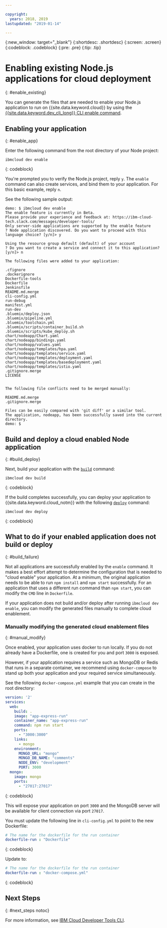 ```yaml
---

copyright:
  years: 2018, 2019
lastupdated: "2019-01-14"

---
```


{:new_window: target="_blank"}
{:shortdesc: .shortdesc}
{:screen: .screen}
{:codeblock: .codeblock}
{:pre: .pre}
{:tip: .tip}

# Enabling existing Node.js applications for cloud deployment
{: #enable_existing}

You can generate the files that are needed to enable your Node.js application to run on {{site.data.keyword.cloud}} by using the [{{site.data.keyword.dev_cli_long}} CLI enable command](https://cloud.ibm.com/docs/cli/idt/commands.html#enable).

## Enabling your application
{: #enable_app}

Enter the following command from the root directory of your Node project:
```
ibmcloud dev enable
```
{: codeblock}

You're prompted you to verify the Node.js project, reply `y`. The `enable` command can also create services, and bind them to your application. For this basic example, reply `n`.

See the following sample output:
```
demo: $ ibmcloud dev enable
The enable feature is currently in Beta.
Please provide your experience and feedback at: https://ibm-cloud-tech.slack.com/messages/developer-tools/
Only server-side applications are supported by the enable feature
? Node application discovered. Do you want to proceed with this language choice? [y/n]> y

Using the resource group default (default) of your account
? Do you want to create a service and connect it to this application? [y/n]> n
                                    
The following files were added to your application:

.cfignore
.dockerignore
Dockerfile-tools
Dockerfile
Jenkinsfile
README.md.merge
cli-config.yml
run-debug
manifest.yml
run-dev
.bluemix/deploy.json
.bluemix/pipeline.yml
.bluemix/toolchain.yml
.bluemix/scripts/container_build.sh
.bluemix/scripts/kube_deploy.sh
chart/nodeapp/Chart.yaml
chart/nodeapp/bindings.yaml
chart/nodeapp/values.yaml
chart/nodeapp/templates/hpa.yaml
chart/nodeapp/templates/service.yaml
chart/nodeapp/templates/deployment.yaml
chart/nodeapp/templates/basedeployment.yaml
chart/nodeapp/templates/istio.yaml
.gitignore.merge
LICENSE


The following file conflicts need to be merged manually:

README.md.merge
.gitignore.merge

Files can be easily compared with 'git diff' or a similar tool.
The application, nodeapp, has been successfully saved into the current directory.
demo: $
```

## Build and deploy a cloud enabled Node application
{: #build_deploy}

Next, build your application with the [`build`](/docs/cli/idt/commands.html#build) command:
```
ibmcloud dev build
```
{: codeblock}

If the build completes successfully, you can deploy your application to {{site.data.keyword.cloud_notm}} with the following [`deploy`](/docs/cli/idt/commands.html#deploy) command:
```
ibmcloud dev deploy
```
{: codeblock}

## What to do if your enabled application does not build or deploy
{: #build_failure}

Not all applications are successfully enabled by the `enable` command. It makes a best effort attempt to determine the configuration that is needed to "cloud enable" your application. At a minimum, the original application needs to be able to run `npm install` and `npm start` successfully. For an application that uses a different run command than `npm start`, you can modify the `CMD` line in `Dockerfile`.

If your application does not build and/or deploy after running `ibmcloud dev enable`, you can modify the generated files manually to complete cloud enablement.

### Manually modifying the generated cloud enablement files
{: #manual_modify}

Once enabled, your application uses docker to run locally. If you do not already have a Dockerfile, one is created for you and port `3000` is exposed.

However, if your application requires a service such as MongoDB or Redis that runs in a separate container, we recommend using `docker-compose` to stand up both your application and your required service simultaneously.

See the following `docker-compose.yml` example that you can create in the root directory:
```yaml
version: '2'
services:
  web:
    build: .
    image: "app-express-run"
    container_name: "app-express-run"
    command: npm run start
    ports:
      - "3000:3000"
    links:
      - mongo
    environment:
      MONGO_URL: "mongo"
      MONGO_DB_NAME: "comments"
      NODE_ENV: "development"
      PORT: 3000
  mongo:
    image: mongo
    ports:
      - "27017:27017" 
```
{: codeblock}

This will expose your application on port `3000` and the MongoDB server will be available for client connection via port `27017`.

You must update the following line in `cli-config.yml` to point to the new Dockerfile: 
```yaml
# The name for the dockerfile for the run container
dockerfile-run : "Dockerfile"
```
{: codeblock}

Update to:
```yaml
# The name for the dockerfile for the run container
dockerfile-run : "docker-compose.yml"
```
{: codeblock}

## Next Steps
{: #next_steps notoc}

For more information, see [IBM Cloud Developer Tools CLI](https://cloud.ibm.com/docs/cli/idt/commands.html#idt-cli).